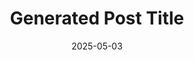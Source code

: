 ---
title: 'Generated Post Title'
date: '2025-05-03'
image: 'https://cdn.diblasio.social/static/photos/2025/20250503_152912.jpg'
thumbnail: 'https://cdn.diblasio.social/static/photos/2025/thumbnails/20250503_152912.jpg'
alt_text: "Cityscape with apartment buildings under a cloudy sky."
tags:
  - "#Photography"
  - "#Cityscape"
  - "#UrbanView"
  - "#Architecture"
  - "#CloudySkies"
  - "#Skyline"
  - "#CityPhotography"
  - "#iPhonePhotography"
  - "#TravelPhotography"
  - "#Wanderlust"
description: ''
created_date: '2025-05-03'
location: "Unknown location"
exif_data: "Apple iPhone 15 Pro 9mm f/2.8 (1/1200 | f/2.8 | ISO 25)"
draft: false
---